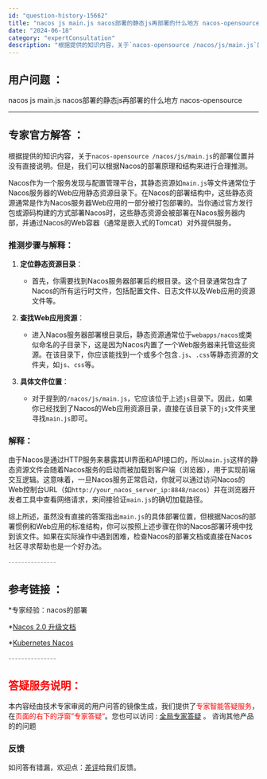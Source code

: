 ```yaml
---
id: "question-history-15662"
title: "nacos js main.js nacos部署的静态js再部署的什么地方 nacos-opensource"
date: "2024-06-18"
category: "expertConsultation"
description: "根据提供的知识内容，关于`nacos-opensource /nacos/js/main.js`的部署位置并没有直接说明。但是，我们可以根据Nacos的部署原理和结构来进行合理推测。Nacos作为一个服务发现与配置管理平台，其静态资源如`main.js`等文件通常位于Nacos服务器的Web应用静态"
---
```


## 用户问题 ： 
 nacos js main.js nacos部署的静态js再部署的什么地方 nacos-opensource 

---------------
## 专家官方解答 ：

根据提供的知识内容，关于`nacos-opensource /nacos/js/main.js`的部署位置并没有直接说明。但是，我们可以根据Nacos的部署原理和结构来进行合理推测。

Nacos作为一个服务发现与配置管理平台，其静态资源如`main.js`等文件通常位于Nacos服务器的Web应用静态资源目录下。在Nacos的部署结构中，这些静态资源通常是作为Nacos服务器Web应用的一部分被打包部署的。当你通过官方发行包或源码构建的方式部署Nacos时，这些静态资源会被部署在Nacos服务器内部，并通过Nacos的Web容器（通常是嵌入式的Tomcat）对外提供服务。

### 推测步骤与解释：

1. **定位静态资源目录**：
   - 首先，你需要找到Nacos服务器部署后的根目录。这个目录通常包含了Nacos的所有运行时文件，包括配置文件、日志文件以及Web应用的资源文件等。
   
2. **查找Web应用资源**：
   - 进入Nacos服务器部署根目录后，静态资源通常位于`webapps/nacos`或类似命名的子目录下，这是因为Nacos内置了一个Web服务器来托管这些资源。在该目录下，你应该能找到一个或多个包含`.js`、`.css`等静态资源的文件夹，如`js`、`css`等。
   
3. **具体文件位置**：
   - 对于提到的`/nacos/js/main.js`，它应该位于上述`js`目录下。因此，如果你已经找到了Nacos的Web应用资源目录，直接在该目录下的`js`文件夹里寻找`main.js`即可。

### 解释：
由于Nacos是通过HTTP服务来暴露其UI界面和API接口的，所以`main.js`这样的静态资源文件会随着Nacos服务的启动而被加载到客户端（浏览器），用于实现前端交互逻辑。这意味着，一旦Nacos服务正常启动，你就可以通过访问Nacos的Web控制台URL（如`http://your_nacos_server_ip:8848/nacos`）并在浏览器开发者工具中查看网络请求，来间接验证`main.js`的确切加载路径。

综上所述，虽然没有直接的答案指出`main.js`的具体部署位置，但根据Nacos的部署惯例和Web应用的标准结构，你可以按照上述步骤在你的Nacos部署环境中找到该文件。如果在实际操作中遇到困难，检查Nacos的部署文档或直接在Nacos社区寻求帮助也是一个好办法。


<font color="#949494">---------------</font> 


## 参考链接 ：

*专家经验：nacos的部署 
 
 *[Nacos 2.0 升级文档](https://nacos.io/docs/latest/upgrading/200-upgrading)
 
 *[Kubernetes Nacos](https://nacos.io/docs/latest/quickstart/quick-start-kubernetes)


 <font color="#949494">---------------</font> 
 


## <font color="#FF0000">答疑服务说明：</font> 

本内容经由技术专家审阅的用户问答的镜像生成，我们提供了<font color="#FF0000">专家智能答疑服务</font>，在<font color="#FF0000">页面的右下的浮窗”专家答疑“</font>。您也可以访问 : [全局专家答疑](https://opensource.alibaba.com/chatBot) 。 咨询其他产品的的问题

### 反馈
如问答有错漏，欢迎点：[差评](https://ai.nacos.io/user/feedbackByEnhancerGradePOJOID?enhancerGradePOJOId=15714)给我们反馈。
